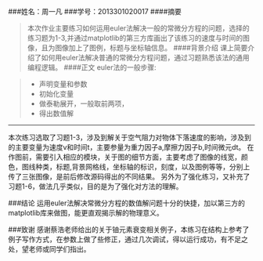 ###姓名：周一凡
###学号：2013301020017
####摘要
>本次作业主要练习如何运用euler法解决一般的常微分方程的问题，选择的练习题为1-3,并通过matplotlib的第三方库画出了该练习的速度与时间的图像，且为图像加上了图例，标题与坐标轴信息。
####背景介绍
>课上简要介绍了如何用euler法解决普通的常微分方程问题，通过习题熟悉该法的通用编程逻辑。
####正文
>euler法的一般步骤:

> - 声明变量和参数
> - 初始化变量
> - 做泰勒展开，一般取前两项，
> - 得出数值解

--------------------------------------------------------
本次练习选取了习题1-3，涉及到解关于空气阻力对物体下落速度的影响，涉及到的主要变量为速度v和时间t，主要参量为重力因子a,摩擦力因子b,时间微元dt。
在作图前，需要引入相应的模块，关于图的细节方面，主要考虑了图像的线宽，颜色，图线种类，标题,背景网格线，坐标轴的标识，刻度，以及图例等等，分别上传了三张图像，是前后修改源码得出的不同结果。
另外为了强化练习，又补充了习题1-6，做法几乎类似，目的是为了强化对方法的理解。

###结论
运用euler法解决常微分方程的数值解问题十分的快捷，加以第三方的matplotlib库来做图，能更直观揭示解的物理意义。

###致谢
感谢蔡浩老师给出的关于铀元素衰变相关例子，本练习在结构上参考了例子写作方式，在参数上做了些修正，通过几次调试，得以运行成功，有不足之处，望老师或同学们指出。